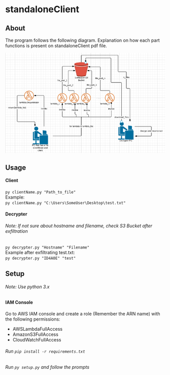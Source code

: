 # standaloneClient
## About
The program follows the following diagram. Explanation on how each part functions is present on standaloneClient pdf file.  

![StandaloneClient diagram](Standalone_client_1.png?raw=true "Standalone Client Diagram")

## Usage
#### Client
`py clientName.py "Path_to_file"`  
Example:  
`py clientName.py "C:\Users\SomeUser\Desktop\test.txt"`
#### Decrypter
###### Note: If not sure about hostname and filename, check S3 Bucket after exfiltration
`py decrypter.py "Hostname" "Filename"`  
Example after exfiltrating test.txt:  
`py decrypter.py "ID4A0E" "test"`
## Setup

###### Note: Use python 3.x  

#### IAM Console
Go to AWS IAM console and create a role (Remember the ARN name) with the following permissions:  

- AWSLambdaFullAccess
- AmazonS3FullAccess
- CloudWatchFullAccess

###### Run `pip install -r requirements.txt`

###### Run `py setup.py` and follow the prompts
